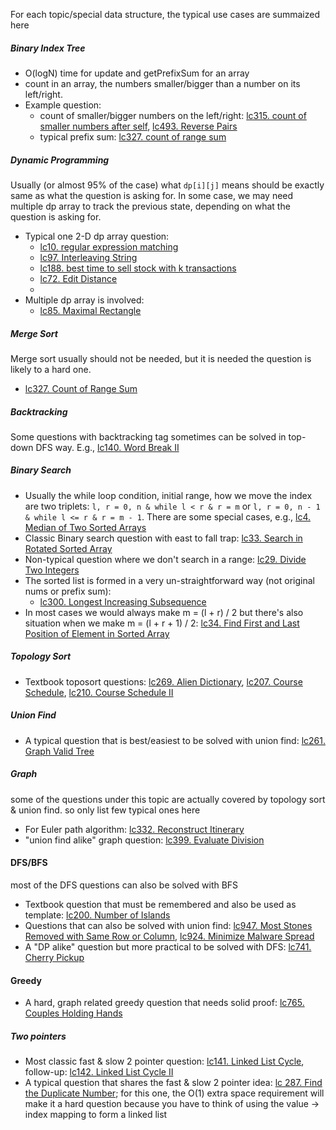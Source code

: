 
For each topic/special data structure, the typical use cases are summaized here

##### Binary Index Tree
* O(logN) time for update and getPrefixSum for an array
* count in an array, the numbers smaller/bigger than a number on its left/right. 
* Example question: 
    * count of smaller/bigger numbers on the left/right: [lc315. count of smaller numbers after self](https://leetcode.com/problems/count-of-smaller-numbers-after-self/), [lc493. Reverse Pairs](https://leetcode.com/problems/reverse-pairs/)
    * typical prefix sum: [lc327. count of range sum](https://leetcode.com/problems/count-of-range-sum/)


##### Dynamic Programming
Usually (or almost 95% of the case) what `dp[i][j]` means should be exactly same as what the question is asking for. In some case, we may need multiple dp array to track the previous state, depending on what the question is asking for.
* Typical one 2-D dp array question:
    * [lc10. regular expression matching](https://leetcode.com/problems/regular-expression-matching/)
    * [lc97. Interleaving String](https://leetcode.com/problems/interleaving-string/)
    * [lc188. best time to sell stock with k transactions](https://leetcode.com/problems/best-time-to-buy-and-sell-stock-iv/)
    * [lc72. Edit Distance](https://leetcode.com/problems/edit-distance/)
    * 
* Multiple dp array is involved:
    * [lc85. Maximal Rectangle](https://leetcode.com/problems/maximal-rectangle/)
    

##### Merge Sort
Merge sort usually should not be needed, but it is needed the question is likely to a hard one.
* [lc327. Count of Range Sum](https://leetcode.com/problems/count-of-range-sum/)


##### Backtracking
Some questions with backtracking tag sometimes can be solved in top-down DFS way. E.g., [lc140. Word Break II](https://leetcode.com/problems/word-break-ii/)


##### Binary Search
* Usually the while loop condition, initial range, how we move the index are two triplets: `l, r = 0, n & while l < r & r = m` or `l, r = 0, n - 1 & while l <= r & r = m - 1`. There are some special cases, e.g., [lc4. Median of Two Sorted Arrays](https://leetcode.com/problems/median-of-two-sorted-arrays/)
* Classic Binary search question with east to fall trap: [lc33. Search in Rotated Sorted Array](https://leetcode.com/problems/search-in-rotated-sorted-array/)
* Non-typical question where we don't search in a range: [lc29. Divide Two Integers](https://leetcode.com/problems/divide-two-integers/submissions/)
* The sorted list is formed in a very un-straightforward way (not original nums or prefix sum):
    * [lc300. Longest Increasing Subsequence](https://leetcode.com/problems/longest-increasing-subsequence/)
* In most cases we would always make m = (l + r) / 2 but there's also situation when we make m = (l + r + 1) / 2: [lc34. Find First and Last Position of Element in Sorted Array](https://leetcode.com/problems/find-first-and-last-position-of-element-in-sorted-array/submissions/)

##### Topology Sort
* Textbook toposort questions: [lc269. Alien Dictionary](https://leetcode.com/problems/alien-dictionary/), [lc207. Course Schedule](https://leetcode.com/problems/course-schedule/), [lc210. Course Schedule II](https://leetcode.com/problems/course-schedule-ii/) 


##### Union Find
* A typical question that is best/easiest to be solved with union find: [lc261. Graph Valid Tree](https://leetcode.com/problems/graph-valid-tree/)


##### Graph
some of the questions under this topic are actually covered by topology sort & union find. so only list few typical ones here
* For Euler path algorithm: [lc332. Reconstruct Itinerary](https://leetcode.com/problems/reconstruct-itinerary/)
* "union find alike" graph question: [lc399. Evaluate Division](https://leetcode.com/problems/evaluate-division/)


#### DFS/BFS
most of the DFS questions can also be solved with BFS
* Textbook question that must be remembered and also be used as template: [lc200. Number of Islands](https://leetcode.com/problems/number-of-islands/)
* Questions that can also be solved with union find: [lc947. Most Stones Removed with Same Row or Column](https://leetcode.com/problems/most-stones-removed-with-same-row-or-column/), [lc924. Minimize Malware Spread](https://leetcode.com/problems/minimize-malware-spread/)
* A "DP alike" question but more practical to be solved with DFS: [lc741. Cherry Pickup](https://leetcode.com/problems/cherry-pickup/)


#### Greedy
* A hard, graph related greedy question that needs solid proof: [lc765. Couples Holding Hands](https://leetcode.com/problems/couples-holding-hands/)


##### Two pointers
* Most classic fast & slow 2 pointer question: [lc141. Linked List Cycle](https://leetcode.com/problems/linked-list-cycle/), follow-up: [lc142. Linked List Cycle II](https://leetcode.com/problems/linked-list-cycle-ii/)
* A typical question that shares the fast & slow 2 pointer idea: [lc 287. Find the Duplicate Number](https://leetcode.com/problems/find-the-duplicate-number/); for this one, the O(1) extra space requirement will make it a hard question because you have to think of using the value -> index mapping to form a linked list

